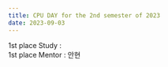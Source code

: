 ```yaml
---
title: CPU DAY for the 2nd semester of 2023
date: 2023-09-03
---
```


1st place Study :  <br>
1st place Mentor : 안현 <br>

<!--more-->